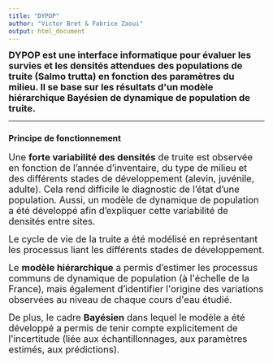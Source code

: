 ```yaml
---
title: "DYPOP"
author: "Victor Bret & Fabrice Zaoui"
output: html_document
---
```


<font size="4">**DYPOP est une interface informatique pour évaluer les survies et les densités attendues des populations de truite (Salmo trutta) en fonction des paramètres du milieu. Il se base sur les résultats d'un modèle hiérarchique Bayésien de dynamique de population de truite.**</font>

* * *

### **Principe de fonctionnement**


<font size="4">Une **forte variabilité des densités** de truite est observée en fonction de l’année d’inventaire, du type de milieu et des différents stades de développement (alevin, juvénile, adulte). Cela rend difficile le diagnostic de l’état d’une population. Aussi, un modèle de dynamique de population a été développé afin d’expliquer cette variabilité de densités entre sites.</font>


<font size="4">Le cycle de vie de la truite a été modélisé en représentant les processus liant les différents stades de développement.</font>


<font size="4">Le **modèle hiérarchique** a permis d’estimer les processus communs de dynamique de population (à l'échelle de la France), mais également d’identifier l'origine des variations observées au niveau de chaque cours d'eau étudié.</font>


<font size="4">De plus, le cadre **Bayésien** dans lequel le modèle a été développé a permis de tenir compte explicitement de l'incertitude (liée aux échantillonnages, aux paramètres estimés, aux prédictions).</font>
